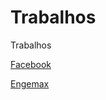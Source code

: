 # Trabalhos
 Trabalhos

<a href="https://jeancandido.github.io/Trabalhos/facebook">Facebook</a>

<a href="https://jeancandido.github.io/Trabalhos/engenhando">Engemax</a>